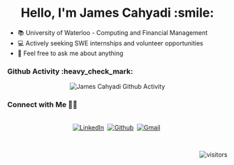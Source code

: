 

<h1 align="center">Hello, I'm James Cahyadi :smile:</h1>

- :books: University of Waterloo - Computing and Financial Management
- :computer: Actively seeking SWE internships and volunteer opportunities
- 💬 Feel free to ask me about anything


<h3>Github Activity :heavy_check_mark:</h3> 
<p align="center"> 
  <img src="https://github-readme-stats.vercel.app/api?username=JamesCahyadi&show_icons=true&theme=dark" alt="James Cahyadi Github Activity" /> 
</p>

<h3>Connect with Me 🤝🏻</h3> 

<p align="center">
<br>
<a href="https://www.linkedin.com/in/j-cahyadi/"><img src="https://img.shields.io/badge/linkedin-%230077B5.svg?&style=for-the-badge&logo=linkedin&logoColor=white" alt="LinkedIn" /></a>&nbsp;
<a href="https://dataonatangent.medium.com/"><img src="https://img.shields.io/badge/Website-100000?style=for-the-badge&logo=github&logoColor=white" alt="Github" /></a>&nbsp;
<a href="mailto:jcahyadi239@gmail.com?subject=Hola%20Jiji"><img src="https://img.shields.io/badge/gmail-%23D14836.svg?&style=for-the-badge&logo=gmail&logoColor=white" alt="Gmail"/></a>&nbsp;
</p>


<br/> 
  
<p align="right">
    <img align="center" alt="visitors" src="https://gpvc.arturio.dev/JamesCahyadi"/>
</p>
